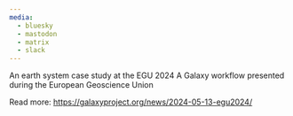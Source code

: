 ```yaml
---
media:
  - bluesky
  - mastodon
  - matrix
  - slack
---
```

An earth system case study at the EGU 2024
A Galaxy workflow presented during the European Geoscience Union

Read more: https://galaxyproject.org/news/2024-05-13-egu2024/
